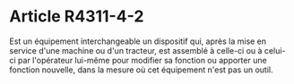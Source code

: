 # Article R4311-4-2

Est un équipement interchangeable un dispositif qui, après la mise en service d'une machine ou d'un tracteur, est assemblé à celle-ci ou à celui-ci par l'opérateur lui-même pour modifier sa fonction ou apporter une fonction nouvelle, dans la mesure où cet équipement n'est pas un outil.